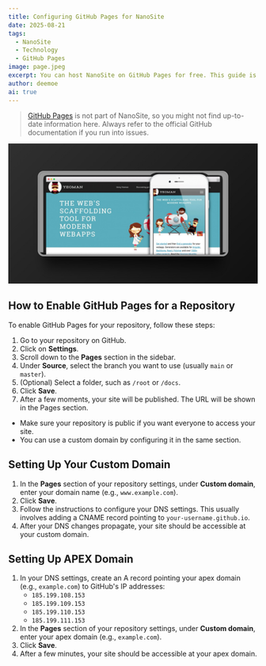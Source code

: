 ```yaml
---
title: Configuring GitHub Pages for NanoSite
date: 2025-08-21
tags:
  - NanoSite
  - Technology
  - GitHub Pages
image: page.jpeg
excerpt: You can host NanoSite on GitHub Pages for free. This guide is provided as a self-contained reference; however, always consult the official GitHub documentation for the most accurate information.
author: deemoe
ai: true
---
```


> [GitHub Pages](https://pages.github.com) is not part of NanoSite, so you might not find up-to-date information here. Always refer to the official GitHub documentation if you run into issues.

![page](page.jpeg)

## How to Enable GitHub Pages for a Repository

To enable GitHub Pages for your repository, follow these steps:

1. Go to your repository on GitHub.
2. Click on **Settings**.
3. Scroll down to the **Pages** section in the sidebar.
4. Under **Source**, select the branch you want to use (usually `main` or `master`).
5. (Optional) Select a folder, such as `/root` or `/docs`.
6. Click **Save**.
7. After a few moments, your site will be published. The URL will be shown in the Pages section.

- Make sure your repository is public if you want everyone to access your site.
- You can use a custom domain by configuring it in the same section.

## Setting Up Your Custom Domain

1. In the **Pages** section of your repository settings, under **Custom domain**, enter your domain name (e.g., `www.example.com`).
2. Click **Save**.
3. Follow the instructions to configure your DNS settings. This usually involves adding a CNAME record pointing to `your-username.github.io`.
4. After your DNS changes propagate, your site should be accessible at your custom domain.

## Setting Up APEX Domain

1. In your DNS settings, create an A record pointing your apex domain (e.g., `example.com`) to GitHub's IP addresses:
   - `185.199.108.153`
   - `185.199.109.153`
   - `185.199.110.153`
   - `185.199.111.153`
2. In the **Pages** section of your repository settings, under **Custom domain**, enter your apex domain (e.g., `example.com`).
3. Click **Save**.
4. After a few minutes, your site should be accessible at your apex domain.
